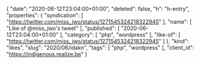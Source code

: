 {
  "date": "2020-06-12T23:04:00+01:00",
  "deleted": false,
  "h": "h-entry",
  "properties": {
    "syndication": [
      "https://twitter.com/miss_jwo/status/1271545324218322945"
    ],
    "name": [
      "Like of @miss_jwo's tweet"
    ],
    "published": [
      "2020-06-12T23:04:00+01:00"
    ],
    "category": [
      "php",
      "wordpress"
    ],
    "like-of": [
      "https://twitter.com/miss_jwo/status/1271545324218322945"
    ]
  },
  "kind": "likes",
  "slug": "2020/06/idakn",
  "tags": [
    "php",
    "wordpress"
  ],
  "client_id": "https://indigenous.realize.be"
}
